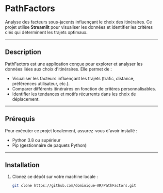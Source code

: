 # PathFactors

Analyse des facteurs sous-jacents influençant le choix des itinéraires.
Ce projet utilise **Streamlit** pour visualiser les données et identifier les critères clés qui déterminent les trajets optimaux.

---

## Description

PathFactors est une application conçue pour explorer et analyser les données liées aux choix d'itinéraires. Elle permet de :
* Visualiser les facteurs influençant les trajets (trafic, distance, préférences utilisateur, etc.).
* Comparer différents itinéraires en fonction de critères personnalisables.
* Identifier les tendances et motifs récurrents dans les choix de déplacement.

---

## Prérequis

Pour exécuter ce projet localement, assurez-vous d'avoir installé :
* Python 3.8 ou supérieur
* Pip (gestionnaire de paquets Python)

---

## Installation

1. Clonez ce dépôt sur votre machine locale :
   ```bash
   git clone https://github.com/dominique-AR/PathFactors.git
